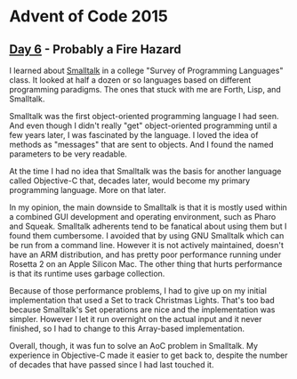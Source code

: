 # Advent of Code 2015
## [Day 6](https://adventofcode.com/2015/day/6) - Probably a Fire Hazard

I learned about [Smalltalk](https://en.wikipedia.org/wiki/Smalltalk) in a college "Survey of Programming Languages" class.
It looked at half a dozen or so languages based on different programming paradigms.
The ones that stuck with me are Forth, Lisp, and Smalltalk.

Smalltalk was the first object-oriented programming language I had seen.
And even though I didn't really "get" object-oriented programming until a few years later, I was fascinated by the language.
I loved the idea of methods as "messages" that are sent to objects.
And I found the named parameters to be very readable.

At the time I had no idea that Smalltalk was the basis for another language called Objective-C that, decades later, would become my primary programming language.
More on that later.

In my opinion, the main downside to Smalltalk is that it is mostly used within a combined GUI development and operating environment, such as Pharo and Squeak.
Smalltalk adherents tend to be fanatical about using them but I found them cumbersome.
I avoided that by using GNU Smalltalk which can be run from a command line.
However it is not actively maintained, doesn't have an ARM distribution, and has pretty poor performance running under Rosetta 2 on an Apple Silicon Mac.
The other thing that hurts performance is that its runtime uses garbage collection.

Because of those performance problems, I had to give up on my initial implementation that used a Set to track Christmas Lights.
That's too bad because Smalltalk's Set operations are nice and the implementation was simpler.
However I let it run overnight on the actual input and it never finished, so I had to change to this Array-based implementation.

Overall, though, it was fun to solve an AoC problem in Smalltalk.
My experience in Objective-C made it easier to get back to, despite the number of decades that have passed since I had last touched it.
